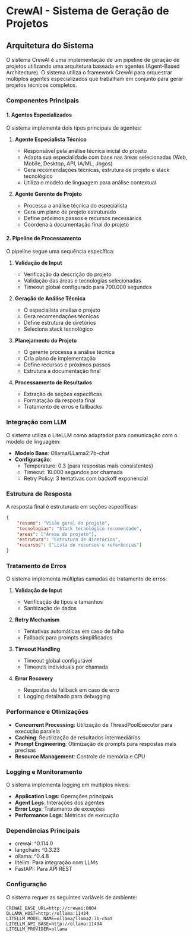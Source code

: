 # CrewAI - Sistema de Geração de Projetos

## Arquitetura do Sistema

O sistema CrewAI é uma implementação de um pipeline de geração de projetos utilizando uma arquitetura baseada em agentes (Agent-Based Architecture). O sistema utiliza o framework CrewAI para orquestrar múltiplos agentes especializados que trabalham em conjunto para gerar projetos técnicos completos.

### Componentes Principais

#### 1. Agentes Especializados

O sistema implementa dois tipos principais de agentes:

1. **Agente Especialista Técnico**
   - Responsável pela análise técnica inicial do projeto
   - Adapta sua especialidade com base nas áreas selecionadas (Web, Mobile, Desktop, API, IA/ML, Jogos)
   - Gera recomendações técnicas, estrutura de projeto e stack tecnológico
   - Utiliza o modelo de linguagem para análise contextual

2. **Agente Gerente de Projeto**
   - Processa a análise técnica do especialista
   - Gera um plano de projeto estruturado
   - Define próximos passos e recursos necessários
   - Coordena a documentação final do projeto

#### 2. Pipeline de Processamento

O pipeline segue uma sequência específica:

1. **Validação de Input**
   - Verificação da descrição do projeto
   - Validação das áreas e tecnologias selecionadas
   - Timeout global configurado para 700.000 segundos

2. **Geração de Análise Técnica**
   - O especialista analisa o projeto
   - Gera recomendações técnicas
   - Define estrutura de diretórios
   - Seleciona stack tecnológico

3. **Planejamento do Projeto**
   - O gerente processa a análise técnica
   - Cria plano de implementação
   - Define recursos e próximos passos
   - Estrutura a documentação final

4. **Processamento de Resultados**
   - Extração de seções específicas
   - Formatação da resposta final
   - Tratamento de erros e fallbacks

### Integração com LLM

O sistema utiliza o LiteLLM como adaptador para comunicação com o modelo de linguagem:

- **Modelo Base**: Ollama/LLama2:7b-chat
- **Configuração**:
  - Temperature: 0.3 (para respostas mais consistentes)
  - Timeout: 10.000 segundos por chamada
  - Retry Policy: 3 tentativas com backoff exponencial

### Estrutura de Resposta

A resposta final é estruturada em seções específicas:

```json
{
    "resumo": "Visão geral do projeto",
    "tecnologias": "Stack tecnológico recomendado",
    "areas": ["Áreas do projeto"],
    "estrutura": "Estrutura de diretórios",
    "recursos": ["Lista de recursos e referências"]
}
```

### Tratamento de Erros

O sistema implementa múltiplas camadas de tratamento de erros:

1. **Validação de Input**
   - Verificação de tipos e tamanhos
   - Sanitização de dados

2. **Retry Mechanism**
   - Tentativas automáticas em caso de falha
   - Fallback para prompts simplificados

3. **Timeout Handling**
   - Timeout global configurável
   - Timeouts individuais por chamada

4. **Error Recovery**
   - Respostas de fallback em caso de erro
   - Logging detalhado para debugging

### Performance e Otimizações

- **Concurrent Processing**: Utilização de ThreadPoolExecutor para execução paralela
- **Caching**: Reutilização de resultados intermediários
- **Prompt Engineering**: Otimização de prompts para respostas mais precisas
- **Resource Management**: Controle de memória e CPU

### Logging e Monitoramento

O sistema implementa logging em múltiplos níveis:

- **Application Logs**: Operações principais
- **Agent Logs**: Interações dos agentes
- **Error Logs**: Tratamento de exceções
- **Performance Logs**: Métricas de execução

### Dependências Principais

- crewai: ^0.114.0
- langchain: ^0.3.23
- ollama: ^0.4.8
- litellm: Para integração com LLMs
- FastAPI: Para API REST

### Configuração

O sistema requer as seguintes variáveis de ambiente:

```env
CREWAI_BASE_URL=http://crewai:8004
OLLAMA_HOST=http://ollama:11434
LITELLM_MODEL_NAME=ollama/llama2:7b-chat
LITELLM_API_BASE=http://ollama:11434
LITELLM_PROVIDER=ollama
``` 